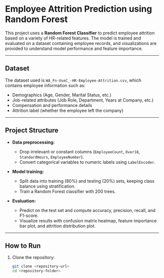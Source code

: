 # Employee Attrition Prediction using Random Forest

This project uses a **Random Forest Classifier** to predict employee attrition based on a variety of HR-related features. The model is trained and evaluated on a dataset containing employee records, and visualizations are provided to understand model performance and feature importance.

---

## Dataset

The dataset used is `WA_Fn-UseC_-HR-Employee-Attrition.csv`, which contains employee information such as:

- Demographics (Age, Gender, Marital Status, etc.)
- Job-related attributes (Job Role, Department, Years at Company, etc.)
- Compensation and performance details
- Attrition label (whether the employee left the company)

---

## Project Structure

- **Data preprocessing:**  
  - Drop irrelevant or constant columns (`EmployeeCount`, `Over18`, `StandardHours`, `EmployeeNumber`).  
  - Convert categorical variables to numeric labels using `LabelEncoder`.

- **Model training:**  
  - Split data into training (80%) and testing (20%) sets, keeping class balance using stratification.  
  - Train a Random Forest classifier with 200 trees.

- **Evaluation:**  
  - Predict on the test set and compute accuracy, precision, recall, and F1-score.  
  - Visualize results with confusion matrix heatmap, feature importance bar plot, and attrition distribution plot.

---

## How to Run

1. Clone the repository:

   ```bash
   git clone <repository-url>
   cd <repository-folder>
